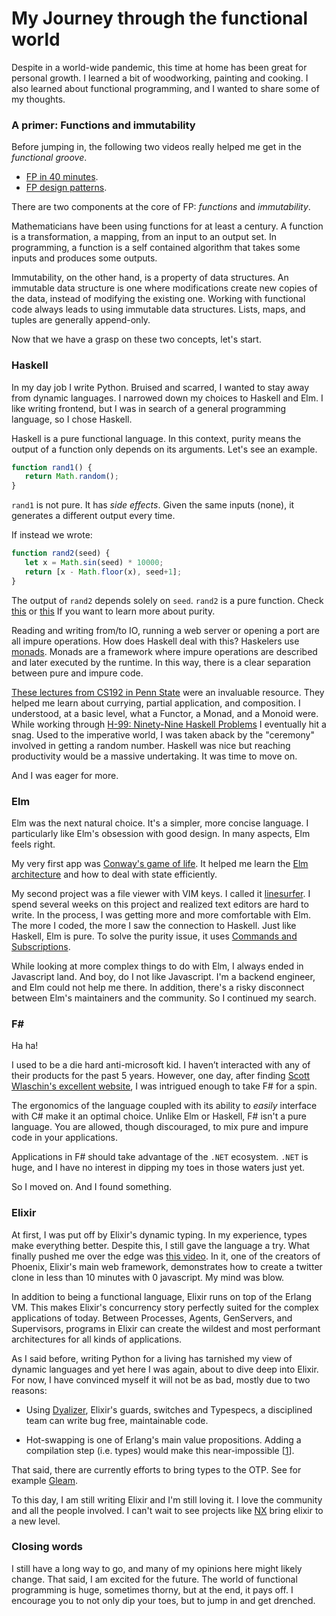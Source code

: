 # My Journey through the functional world

Despite in a world-wide pandemic, this time at home
has been great for personal growth. I learned a bit of woodworking, painting
and cooking. I also learned about functional programming, and I wanted to
share some of my thoughts.

### A primer:  Functions and immutability

Before jumping in, the following two videos really helped me get in
the _functional groove_.

- [FP in 40 minutes](https://www.youtube.com/watch?v=0if71HOyVjY).
- [FP design patterns](https://www.youtube.com/watch?v=E8I19uA-wGY).

There are two components at the core of FP: _functions_
and _immutability_.

Mathematicians have been using functions for at least a century. A function is a
transformation, a mapping, from an input to an output set. In programming, a function
is a self contained algorithm that takes some inputs and produces some outputs.

Immutability, on the other hand, is a property of data structures. An immutable
data structure is one where modifications create new copies of the data, instead of
modifying the existing one. Working with functional code always leads to using immutable
data structures. Lists, maps, and tuples are generally append-only.

Now that we have a grasp on these two concepts, let's start.

### Haskell

In my day job I write Python. Bruised and scarred, I wanted to stay away from dynamic
languages. I narrowed down my choices to Haskell and Elm. I like writing frontend, but I
was in search of a general programming language, so I chose Haskell.

Haskell is a pure functional language. In this context, purity means the output of a function
only depends on its arguments. Let's see an example.

```javascript
function rand1() {
   return Math.random();
}
```

`rand1` is not pure. It has _side effects_. Given the same inputs (none),
it generates a different output every time.
 
If instead we wrote:

```javascript
function rand2(seed) {
   let x = Math.sin(seed) * 10000;
   return [x - Math.floor(x), seed+1];
}
```

The output of `rand2` depends solely on `seed`. `rand2`
is a pure function. Check
[this](https://stackoverflow.com/questions/22268851/what-is-a-pure-function)
or [this](https://en.wikipedia.org/wiki/Pure_function) If
you want to learn more about purity.

Reading and writing from/to IO, running a web server
or opening a port are all impure operations. How does Haskell deal with this? Haskelers
use [monads](https://stackoverflow.com/a/194207).
Monads are a framework where impure operations are described
and later executed by the runtime. In this way, there is a clear
separation between pure and impure code.

[These lectures from CS192 in Penn State](https://www.cis.upenn.edu/~cis194/spring13/)
were an invaluable resource. They helped me learn about currying, partial application,
and composition. I understood, at a basic level, what a Functor, a Monad, and a Monoid were.
While working through [H-99: Ninety-Nine Haskell Problems](https://wiki.haskell.org/H-99:_Ninety-Nine_Haskell_Problems)
I eventually hit a snag. Used to the imperative world, I was taken aback by the "ceremony"
involved in getting a random number. Haskell was nice but reaching productivity would
be a massive undertaking. It was time to move on.

And I was eager for more.

### Elm

Elm was the next natural choice. It's a simpler, more concise language. I particularly
like Elm's obsession with good design. In many aspects, Elm feels right.

My very first app was
[Conway's game of life](https://github.com/green-john/elmjuegodelavida).
It helped me learn the [Elm architecture](https://guide.elm-lang.org/architecture/) and how to
deal with state efficiently.

My second project was a file viewer with VIM keys. I called it
[linesurfer](https://github.com/afruizc/linesurfer).
I spend several weeks on this project and realized text editors
are hard to write. In the process, I was getting more and more comfortable
with Elm. The more I coded, the more I saw the connection
to Haskell. Just like Haskell, Elm is pure. To solve the purity
issue, it uses [Commands and Subscriptions](https://guide.elm-lang.org/effects/).

While looking at more complex things to do with Elm,
I always ended in Javascript land. And boy, do I not like
Javascript. I'm a backend engineer, and Elm could not help me there.
In addition, there's a risky disconnect between Elm's maintainers and the
community. So I continued my search.

### F#

Ha ha!

I used to be a die hard anti-microsoft kid. I haven’t
interacted with any of their products for the past 5 years. However,
one day, after finding [Scott Wlaschin's excellent website](https://fsharpforfunandprofit.com/),
I was intrigued enough to take F# for a spin.

The ergonomics of the language coupled with its ability to *easily* interface with C# make
it an optimal choice. Unlike Elm or Haskell, F# isn't a pure  language. You are allowed,
though discouraged, to mix pure and impure code in your applications.

Applications in F# should take advantage of the
`.NET` ecosystem. `.NET` is huge, and I have no interest
in dipping my toes in those waters just yet.

So I moved on. And I found something.

### Elixir

At first, I was put off by Elixir's dynamic typing. In
my experience, types make everything better. Despite this, I still gave the 
language a try. What finally pushed me over the edge 
was [this video](https://www.youtube.com/watch?v=MZvmYaFkNJI&t=573s). In it, one of the 
creators of Phoenix, Elixir's main web framework, demonstrates how to create a
twitter clone in less than 10 minutes with 0 javascript. My mind was blow.

In addition to being a functional language, Elixir runs on top of the Erlang VM.
This makes Elixir's concurrency story perfectly suited for the complex
applications of today. Between Processes, Agents, GenServers, and Supervisors, programs
in Elixir can create the wildest and most performant architectures for all kinds of applications.

As I said before, writing Python for a living has tarnished my view of dynamic languages
and yet here I was again, about to dive deep into Elixir. For now, I have convinced myself
it will not be as bad, mostly due to two reasons:

- Using [Dyalizer](https://erlang.org/doc/man/dialyzer.html), Elixir's guards, switches and Typespecs,
a disciplined team can write bug free, maintainable code.
  
- Hot-swapping is one of Erlang's main value propositions. Adding a compilation step
(i.e. types) would make this near-impossible [[1]].
  
That said, there are currently efforts to bring types to the OTP. See for example [Gleam](https://github.com/gleam-lang/gleam).

To this day, I am still writing Elixir and I'm still loving it. I love the community and 
all the people involved. I can't wait to see projects like [NX](https://github.com/elixir-nx/nx)
bring elixir to a new level.

[1]: https://elixirforum.com/t/how-hard-would-it-be-to-have-a-strong-typing-system-in-elixir/27192/13

### Closing words

I still have a long way to go, and many of my opinions here might likely change. That said,
I am excited for the future. The world of functional programming is huge, sometimes thorny,
but at the end, it pays off. I encourage you to not only dip your toes, but to jump in and
get drenched.
